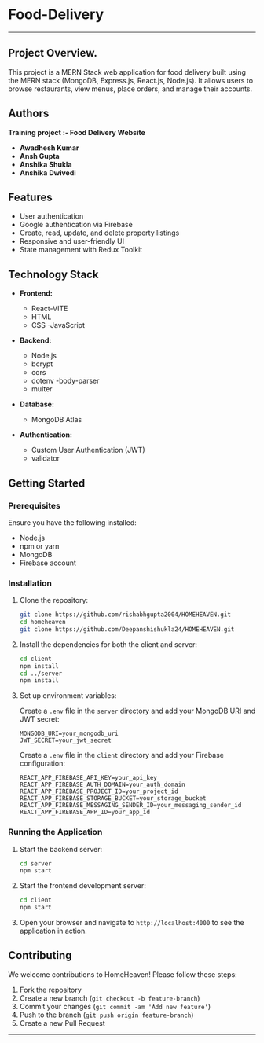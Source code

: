# Food-Delivery

---

## Project Overview.
This project is a MERN Stack web application for food delivery built using the MERN stack (MongoDB, Express.js, React.js, Node.js). It allows users to browse restaurants, view menus, place orders, and manage their accounts.

## Authors
   **Training project :- Food Delivery Website**
   
- **Awadhesh Kumar**
- **Ansh Gupta**
- **Anshika Shukla**
- **Anshika Dwivedi**

## Features

- User authentication 
- Google authentication via Firebase
- Create, read, update, and delete property listings
- Responsive and user-friendly UI
- State management with Redux Toolkit

## Technology Stack

- **Frontend:**
  - React-VITE
  - HTML
  - CSS 
  -JavaScript
  

- **Backend:**
  - Node.js
  - bcrypt
  - cors
  - dotenv
  -body-parser
  - multer

- **Database:**
  - MongoDB Atlas

- **Authentication:**
  - Custom User Authentication (JWT)
  - validator
## Getting Started

### Prerequisites

Ensure you have the following installed:

- Node.js
- npm or yarn
- MongoDB
- Firebase account

### Installation

1. Clone the repository:
   ```bash
   git clone https://github.com/rishabhgupta2004/HOMEHEAVEN.git
   cd homeheaven
   git clone https://github.com/Deepanshishukla24/HOMEHEAVEN.git
   ```

2. Install the dependencies for both the client and server:
   ```bash
   cd client
   npm install
   cd ../server
   npm install
   ```

3. Set up environment variables:

   Create a `.env` file in the `server` directory and add your MongoDB URI and JWT secret:

   ```plaintext
   MONGODB_URI=your_mongodb_uri
   JWT_SECRET=your_jwt_secret
   ```

   Create a `.env` file in the `client` directory and add your Firebase configuration:

   ```plaintext
   REACT_APP_FIREBASE_API_KEY=your_api_key
   REACT_APP_FIREBASE_AUTH_DOMAIN=your_auth_domain
   REACT_APP_FIREBASE_PROJECT_ID=your_project_id
   REACT_APP_FIREBASE_STORAGE_BUCKET=your_storage_bucket
   REACT_APP_FIREBASE_MESSAGING_SENDER_ID=your_messaging_sender_id
   REACT_APP_FIREBASE_APP_ID=your_app_id
   ```

### Running the Application

1. Start the backend server:
   ```bash
   cd server
   npm start
   ```

2. Start the frontend development server:
   ```bash
   cd client
   npm start
   ```

3. Open your browser and navigate to `http://localhost:4000` to see the application in action.

## Contributing

We welcome contributions to HomeHeaven! Please follow these steps:

1. Fork the repository
2. Create a new branch (`git checkout -b feature-branch`)
3. Commit your changes (`git commit -am 'Add new feature'`)
4. Push to the branch (`git push origin feature-branch`)
5. Create a new Pull Request



---
